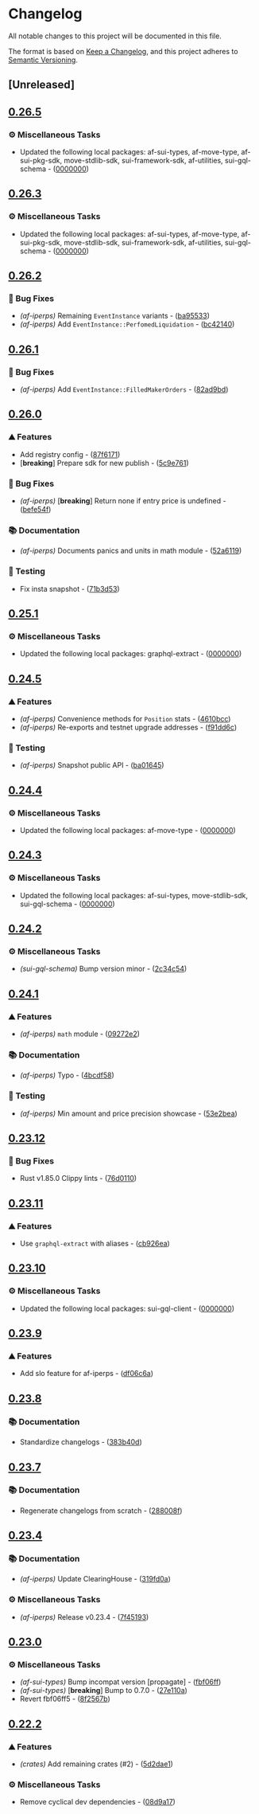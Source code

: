 # Changelog

All notable changes to this project will be documented in this file.

The format is based on [Keep a Changelog](https://keepachangelog.com/en/1.0.0/),
and this project adheres to [Semantic Versioning](https://semver.org/spec/v2.0.0.html).


## [Unreleased]

## [0.26.5](https://github.com/AftermathFinance/aftermath-sdk-rust/compare/af-iperps-v0.26.4...af-iperps-v0.26.5)

### ⚙️ Miscellaneous Tasks

- Updated the following local packages: af-sui-types, af-move-type, af-sui-pkg-sdk, move-stdlib-sdk, sui-framework-sdk, af-utilities, sui-gql-schema - ([0000000](https://github.com/AftermathFinance/aftermath-sdk-rust/commit/0000000))


## [0.26.3](https://github.com/AftermathFinance/aftermath-sdk-rust/compare/af-iperps-v0.26.2...af-iperps-v0.26.3)

### ⚙️ Miscellaneous Tasks

- Updated the following local packages: af-sui-types, af-move-type, af-sui-pkg-sdk, move-stdlib-sdk, sui-framework-sdk, af-utilities, sui-gql-schema - ([0000000](https://github.com/AftermathFinance/aftermath-sdk-rust/commit/0000000))


## [0.26.2](https://github.com/AftermathFinance/aftermath-sdk-rust/compare/af-iperps-v0.26.1...af-iperps-v0.26.2)

### 🐛 Bug Fixes

- *(af-iperps)* Remaining `EventInstance` variants - ([ba95533](https://github.com/AftermathFinance/aftermath-sdk-rust/commit/ba95533a13730c9ec199bdd76acff40c92f866f5))
- *(af-iperps)* Add `EventInstance::PerfomedLiquidation` - ([bc42140](https://github.com/AftermathFinance/aftermath-sdk-rust/commit/bc421404543347a8c355f4953893cb5737b0dc81))


## [0.26.1](https://github.com/AftermathFinance/aftermath-sdk-rust/compare/af-iperps-v0.26.0...af-iperps-v0.26.1)

### 🐛 Bug Fixes

- *(af-iperps)* Add `EventInstance::FilledMakerOrders` - ([82ad9bd](https://github.com/AftermathFinance/aftermath-sdk-rust/commit/82ad9bd85b16a719c5e025af97ebd77693b2bd74))


## [0.26.0](https://github.com/AftermathFinance/aftermath-sdk-rust/compare/af-iperps-v0.25.1...af-iperps-v0.26.0)

### ⛰️ Features

- Add registry config - ([87f6171](https://github.com/AftermathFinance/aftermath-sdk-rust/commit/87f6171147f47c61c57d2e85844afb8b96151064))
- [**breaking**] Prepare sdk for new publish - ([5c9e761](https://github.com/AftermathFinance/aftermath-sdk-rust/commit/5c9e761ec937829f931cb875ee245dc601c6b4ed))

### 🐛 Bug Fixes

- *(af-iperps)* [**breaking**] Return none if entry price is undefined - ([befe54f](https://github.com/AftermathFinance/aftermath-sdk-rust/commit/befe54fd43e459f05db6425dd7a91a4ebab6caca))

### 📚 Documentation

- *(af-iperps)* Documents panics and units in math module - ([52a6119](https://github.com/AftermathFinance/aftermath-sdk-rust/commit/52a61195c7b4e12b73530a763467ae8d7cd5e02c))

### 🧪 Testing

- Fix insta snapshot - ([71b3d53](https://github.com/AftermathFinance/aftermath-sdk-rust/commit/71b3d537b0dc88a83faabcf60ad96b54cb949ffa))


## [0.25.1](https://github.com/AftermathFinance/aftermath-sdk-rust/compare/af-iperps-v0.25.0...af-iperps-v0.25.1)

### ⚙️ Miscellaneous Tasks

- Updated the following local packages: graphql-extract - ([0000000](https://github.com/AftermathFinance/aftermath-sdk-rust/commit/0000000))


## [0.24.5](https://github.com/AftermathFinance/aftermath-sdk-rust/compare/af-iperps-v0.24.4...af-iperps-v0.24.5)

### ⛰️ Features

- *(af-iperps)* Convenience methods for `Position` stats - ([4610bcc](https://github.com/AftermathFinance/aftermath-sdk-rust/commit/4610bccaff824aa3d79abb49bec0fe8d1d333bf2))
- *(af-iperps)* Re-exports and testnet upgrade addresses - ([f91dd6c](https://github.com/AftermathFinance/aftermath-sdk-rust/commit/f91dd6ccfee26b3c08665f7ba14374fa1c678e63))

### 🧪 Testing

- *(af-iperps)* Snapshot public API - ([ba01645](https://github.com/AftermathFinance/aftermath-sdk-rust/commit/ba0164592b02c1f539e2c08765f22de767486256))


## [0.24.4](https://github.com/AftermathFinance/aftermath-sdk-rust/compare/af-iperps-v0.24.3...af-iperps-v0.24.4)

### ⚙️ Miscellaneous Tasks

- Updated the following local packages: af-move-type - ([0000000](https://github.com/AftermathFinance/aftermath-sdk-rust/commit/0000000))


## [0.24.3](https://github.com/AftermathFinance/aftermath-sdk-rust/compare/af-iperps-v0.24.2...af-iperps-v0.24.3)

### ⚙️ Miscellaneous Tasks

- Updated the following local packages: af-sui-types, move-stdlib-sdk, sui-gql-schema - ([0000000](https://github.com/AftermathFinance/aftermath-sdk-rust/commit/0000000))


## [0.24.2](https://github.com/AftermathFinance/aftermath-sdk-rust/compare/af-iperps-v0.24.1...af-iperps-v0.24.2)

### ⚙️ Miscellaneous Tasks

- *(sui-gql-schema)* Bump version minor - ([2c34c54](https://github.com/AftermathFinance/aftermath-sdk-rust/commit/2c34c5436a77a9ca60f5686f629018c1321b8494))


## [0.24.1](https://github.com/AftermathFinance/aftermath-sdk-rust/compare/af-iperps-v0.24.0...af-iperps-v0.24.1)

### ⛰️ Features

- *(af-iperps)* `math` module - ([09272e2](https://github.com/AftermathFinance/aftermath-sdk-rust/commit/09272e259ea8806c6e1b37cb14864d426feae56c))

### 📚 Documentation

- *(af-iperps)* Typo - ([4bcdf58](https://github.com/AftermathFinance/aftermath-sdk-rust/commit/4bcdf58c30c87202975bb2d2745d393a33cc5213))

### 🧪 Testing

- *(af-iperps)* Min amount and price precision showcase - ([53e2bea](https://github.com/AftermathFinance/aftermath-sdk-rust/commit/53e2bea720339f3f64e631dc178dd60150b89b29))


## [0.23.12](https://github.com/AftermathFinance/aftermath-sdk-rust/compare/af-iperps-v0.23.11...af-iperps-v0.23.12)

### 🐛 Bug Fixes

- Rust v1.85.0 Clippy lints - ([76d0110](https://github.com/AftermathFinance/aftermath-sdk-rust/commit/76d0110eea8a0f2881125c0c8d5ba2b45f0c27fb))


## [0.23.11](https://github.com/AftermathFinance/aftermath-sdk-rust/compare/af-iperps-v0.23.10...af-iperps-v0.23.11)

### ⛰️ Features

- Use `graphql-extract` with aliases - ([cb926ea](https://github.com/AftermathFinance/aftermath-sdk-rust/commit/cb926eaa7460e3b7bda90bce8e21573d2951695e))


## [0.23.10](https://github.com/AftermathFinance/aftermath-sdk-rust/compare/af-iperps-v0.23.9...af-iperps-v0.23.10)

### ⚙️ Miscellaneous Tasks

- Updated the following local packages: sui-gql-client - ([0000000](https://github.com/AftermathFinance/aftermath-sdk-rust/commit/0000000))


## [0.23.9](https://github.com/AftermathFinance/aftermath-sdk-rust/compare/af-iperps-v0.23.8...af-iperps-v0.23.9)

### ⛰️ Features

- Add slo feature for af-iperps - ([df06c6a](https://github.com/AftermathFinance/aftermath-sdk-rust/commit/df06c6a00f4a918e7880981c5dc104e8e22bfb14))


## [0.23.8](https://github.com/AftermathFinance/aftermath-sdk-rust/compare/af-iperps-v0.23.7...af-iperps-v0.23.8)

### 📚 Documentation

- Standardize changelogs - ([383b40d](https://github.com/AftermathFinance/aftermath-sdk-rust/commit/383b40d75c38f637aafe06438673f71e1c57d432))


## [0.23.7](https://github.com/AftermathFinance/aftermath-sdk-rust/compare/af-iperps-v0.23.6...af-iperps-v0.23.7)

### 📚 Documentation

- Regenerate changelogs from scratch - ([288008f](https://github.com/AftermathFinance/aftermath-sdk-rust/commit/288008f5b60193ea34b765d8ad605cf4f25207e9))

## [0.23.4](https://github.com/AftermathFinance/aftermath-sdk-rust/compare/af-iperps-v0.23.3...af-iperps-v0.23.4)

### 📚 Documentation

- *(af-iperps)* Update ClearingHouse - ([319fd0a](https://github.com/AftermathFinance/aftermath-sdk-rust/commit/319fd0ae4e2df0f8d6d923485bd19f8c2ed1d8e2))

### ⚙️ Miscellaneous Tasks

- *(af-iperps)* Release v0.23.4 - ([7f45193](https://github.com/AftermathFinance/aftermath-sdk-rust/commit/7f451934d0dbd57f0ab6316728c22db1c9143d33))

## [0.23.0](https://github.com/AftermathFinance/aftermath-sdk-rust/compare/af-iperps-v0.22.2...af-iperps-v0.23.0)

### ⚙️ Miscellaneous Tasks

- *(af-sui-types)* Bump incompat version [propagate] - ([fbf06ff](https://github.com/AftermathFinance/aftermath-sdk-rust/commit/fbf06ff5b383d73297a7595b6a4ca7300bdbfbd2))
- *(af-sui-types)* [**breaking**] Bump to 0.7.0 - ([27e110a](https://github.com/AftermathFinance/aftermath-sdk-rust/commit/27e110a9455d4a1b9c4d9c1a9e4e0c85728a1e96))
- Revert fbf06ff5 - ([8f2567b](https://github.com/AftermathFinance/aftermath-sdk-rust/commit/8f2567b6efd2924092cb5a5a382a5cabeaf7fafd))

## [0.22.2](https://github.com/AftermathFinance/aftermath-sdk-rust/compare/af-iperps-v0.22.0...af-iperps-v0.22.2)

### ⛰️ Features

- *(crates)* Add remaining crates (#2) - ([5d2dae1](https://github.com/AftermathFinance/aftermath-sdk-rust/commit/5d2dae1392de8ed6a5af63a0e559bd3416112b35))

### ⚙️ Miscellaneous Tasks

- Remove cyclical dev dependencies - ([08d9a17](https://github.com/AftermathFinance/aftermath-sdk-rust/commit/08d9a1710fb56c3a58663051eecf29a18e91594b))

<!-- generated by git-cliff -->
